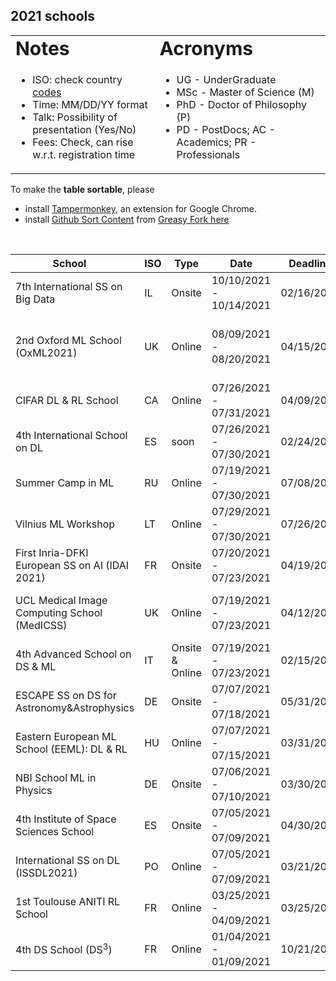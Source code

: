 ## 2021 schools  

<link rel="stylesheet" type="text/css" media="all" href="custom.css" />
  
<table border="0">
 <tr>
    <td><b style="font-size:30px">Notes</b></td>
    <td><b style="font-size:30px">Acronyms</b></td>
 </tr>
 <tr>
    <td>
      
  * ISO: check country [codes](https://countrycode.org/)
  * Time: MM/DD/YY  format  
  * Talk: Possibility of presentation (Yes/No)  
  * Fees: Check, can rise w.r.t. registration time
  
   </td>
    <td>
          
  * UG - UnderGraduate
  * MSc - Master of Science (M)
  * PhD - Doctor of Philosophy (P)
  * PD - PostDocs; AC - Academics; PR - Professionals 
  
   </td>
 </tr>
</table>
  
To make the **table sortable**, please 
- install [Tampermonkey](https://chrome.google.com/webstore/detail/tampermonkey/dhdgffkkebhmkfjojejmpbldmpobfkfo), an extension for Google Chrome.  
- install [Github Sort Content](https://github.com/Mottie/GitHub-userscripts/wiki/GitHub-sort-content) from [Greasy Fork here](https://greasyfork.org/en/scripts/21373-github-sort-content)  

&nbsp;  

School &nbsp;&nbsp;&nbsp; | ISO | Type | Date | Deadline |  Talk | Fees | Link 
--- | --- | --- |  --- | --- | --- | --- |  --- 
7th International SS on Big Data | IL | Onsite | 10/10/2021 - 10/14/2021 | 02/16/2021 | No | 460€-550€ (Aid: No) | [BigData](https://irdta.eu/bigdat2021s/)
2nd Oxford ML School (OxML2021) | UK | Online | 08/09/2021 - 08/20/2021 | 04/15/2021 | No | £60 M/P £120 PD/AC £300 PR (Aid: waiver) | [OxML](www.oxfordml.school)
CIFAR DL & RL School | CA | Online | 07/26/2021 - 07/31/2021 | 04/09/2021 | No | 75CAD &nbsp;&nbsp; (Aid: No) | [DLRL](https://dlrl.ca/)
4th International School on DL | ES | soon |  07/26/2021 - 07/30/2021 | 02/24/2021 | No | 460€-550€ (Aid: No) | [DLSS](https://irdta.eu/deeplearn2021s/)
Summer Camp in ML | RU | Online |  07/19/2021 - 07/30/2021 | 07/08/2020  | No | 245€ &nbsp;&nbsp; (Aid: N/A) | [MLCamp](https://en.itmo.ru/en/viewjep/3/15/Summer_Camp_in_Machine_Learning_2021.htm)
Vilnius ML Workshop | LT | Online |  07/29/2021 - 07/30/2021 | 07/26/2021  |No | **FREE** | [WEEML](https://workshops.eeml.eu/)
First Inria-DFKI European SS on AI (IDAI 2021) | FR | Onsite |  07/20/2021 - 07/23/2021 | 04/19/2020  |  **Yes** | 360€ &nbsp;&nbsp; (Aid: No) | [IDAI2021](https://idessai.inria.fr/)
UCL Medical Image Computing School (MedICSS) | UK | Online |  07/19/2021 - 07/23/2021 | 04/12/2020  | No | £50 M/P £60 PD/AC £70 PR (Aid: N/A) | [MedICSS](https://medicss.cs.ucl.ac.uk/)
4th Advanced School on DS & ML | IT | Onsite & Online |  07/19/2021 - 07/23/2021 | 02/15/2021 | **Yes** | 290€-580€ (Aid: No) | [ACDL](https://acdl2021.icas.cc/])
ESCAPE SS on DS for Astronomy&Astrophysics | DE | Onsite | 07/07/2021 - 07/18/2021 | 05/31/2021 | No | **FREE** | [ESCAPE](https://indico.in2p3.fr/event/20306/overview)
Eastern European ML School (EEML): DL & RL | HU | Online |  07/07/2021 - 07/15/2021 | 03/31/2021  | **Yes** | **FREE** | [EEML](https://www.eeml.eu/)
NBI School ML in Physics | DE | Onsite | 07/06/2021 - 07/10/2021 | 03/30/2021 | No | 135€ &nbsp;&nbsp; (Aid: waiver) | [NBIML](https://indico.nbi.ku.dk/event/1309/)
4th Institute of Space Sciences School | ES | Onsite | 07/05/2021 - 07/09/2021 | 04/30/2021 |  No | 60€ &nbsp;&nbsp; (Aid: No) | [ISSS](https://indico.ice.csic.es/event/26/)
International SS on DL (ISSDL2021) | PO | Online | 07/05/2021 - 07/09/2021 | 03/21/2021 | No | 45-59$ (Aid: No) | [ISSDL](https://2021.dl-lab.eu/)
1st Toulouse ANITI RL School   | FR | Online | 03/25/2021 - 04/09/2021 | 03/25/2021 | No | **FREE**  | [ANITI](https://rlvs.aniti.fr/)
4th DS School (DS<sup>3</sup>) | FR | Online | 01/04/2021 - 01/09/2021 | 10/21/2020 | **Yes** | 50€-200€ (Aid: No) | [DS3](https://www.ds3-datascience-polytechnique.fr/)
